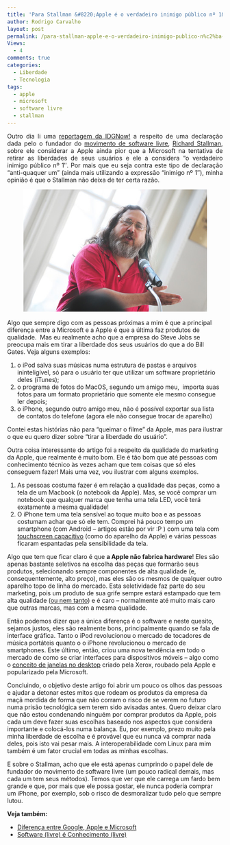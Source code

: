```yaml
---
title: 'Para Stallman &#8220;Apple é o verdadeiro inimigo público nº 1&#8243;'
author: Rodrigo Carvalho
layout: post
permalink: /para-stallman-apple-e-o-verdadeiro-inimigo-publico-n%c2%ba-1/
Views:
  - 4
comments: true
categories:
  - Liberdade
  - Tecnologia
tags:
  - apple
  - microsoft
  - software livre
  - stallman
---
```

<p style="text-align: justify;">
  Outro dia li uma <a href="https://idgnow.uol.com.br/blog/glog/2010/06/24/%E2%80%9Ca-apple-e-o-verdadeiro-inimigo-publico-numero-um%E2%80%9D-diz-fundador-do-movimento-open-source/" target="_blank">reportagem da IDGNow!</a> a respeito de uma declaração dada pelo o fundador do <a href="https://pt.wikipedia.org/wiki/Movimento_free_software" target="_blank">movimento de software livre</a>, <a href="https://pt.wikipedia.org/wiki/Richard_Matthew_Stallman" target="_blank">Richard Stallman</a>, sobre ele considerar a Apple ainda pior que a Microsoft na tentativa de retirar as liberdades de seus usuários e ele a considera &#8220;o verdadeiro inimigo público nº 1&#8243;. Por mais que eu seja contra este tipo de declaração &#8220;anti-quaquer um&#8221; (ainda mais utilizando a expressão &#8220;inimigo nº 1&#8243;), minha opinião é que o Stallman não deixa de ter certa razão.
</p>

<p style="text-align: center;">
  <img class="size-full wp-image-375  aligncenter" title="Richard Stallman" src="/wp-content/uploads/2010/06/Stallman.jpg" alt="Richard Stallman" width="429" height="285" />
</p>

Algo que sempre digo com as pessoas próximas a mim é que a principal diferença entre a Microsoft e a Apple é que a última faz produtos de qualidade.  Mas eu realmente acho que a empresa do Steve Jobs se preocupa mais em tirar a liberdade dos seus usuários do que a do Bill Gates. Veja alguns exemplos:

1.  o iPod salva suas músicas numa estrutura de pastas e arquivos ininteligível, só para o usuário ter que utilizar um software proprietário deles (iTunes);
2.  o programa de fotos do MacOS, segundo um amigo meu,  importa suas fotos para um formato proprietário que somente ele mesmo consegue ler depois;
3.  o iPhone, segundo outro amigo meu, não é possível exportar sua lista de contatos do telefone (agora ele não consegue trocar de aparelho)

Contei estas histórias não para &#8220;queimar o filme&#8221; da Apple, mas para ilustrar o que eu quero dizer sobre &#8220;tirar a liberdade do usuário&#8221;.

Outra coisa interessante do artigo foi a respeito da qualidade do marketing da Apple, que realmente é muito bom. Ele é tão bom que até pessoas com conhecimento técnico às vezes acham que tem coisas que só eles conseguem fazer! Mais uma vez, vou ilustrar com alguns exemplos.

1.  As pessoas costuma fazer é em relação a qualidade das peças, como a tela de um Macbook (o notebook da Apple). Mas, se você comprar um notebook que qualquer marca que tenha uma tela LED, você terá exatamente a mesma qualidade!
2.  O iPhone tem uma tela sensível ao toque muito boa e as pessoas costumam achar que só ele tem. Comprei há pouco tempo um smartphone (com Android &#8211; artigos estão por vir :P ) com uma tela com <a href="https://pt.wikipedia.org/wiki/Ecr%C3%A3_t%C3%A1ctil#Capacitivo" target="_blank">touchscreen capacitivo</a> (como do aparelho da Apple) e várias pessoas ficaram espantadas pela sensibilidade da tela.

Algo que tem que ficar claro é que **a Apple não fabrica hardware**! Eles são apenas bastante seletivos na escolha das peças que formarão seus produtos, selecionando sempre componentes de alta qualidade (e, consequentemente, alto preço), mas eles são os mesmos de qualquer outro aparelho topo de linha do mercado. Esta seletividade faz parte do seu marketing, pois um produto de sua grife sempre estará estampado que tem alta qualidade (<a href="https://tecnologia.uol.com.br/mundo-apple/ultimas-noticias/2010/06/25/steve-jobs-da-a-solucao-para-problemas-de-sinal-do-iphone-4-segure-de-outra-forma.jhtm" target="_blank">ou nem tanto</a>) e é caro &#8211; normalmente até muito mais caro que outras marcas, mas com a mesma qualidade.

Então podemos dizer que a única diferença é o software e neste quesito, sejamos justos, eles são realmente bons, principalmente quando se fala de interface gráfica. Tanto o iPod revolucionou o mercado de tocadores de música portáteis quanto o o iPhone revolucionou o mercado de smartphones. Este último, então, criou uma nova tendência em todo o mercado de como se criar interfaces para dispositivos móveis &#8211; algo como o <a href="https://pt.wikipedia.org/wiki/Janela_%28inform%C3%A1tica%29" target="_blank">conceito de janelas no desktop</a> criado pela Xerox, roubado pela Apple e popularizado pela Microsoft.

Concluindo, o objetivo deste artigo foi abrir um pouco os olhos das pessoas e ajudar a detonar estes mitos que rodeam os produtos da empresa da maçã mordida de forma que não corram o risco de se verem no futuro numa prisão tecnológica sem terem sido avisadas antes. Quero deixar claro que não estou condenando ninguém por comprar produtos da Apple, pois cada um deve fazer suas escolhas baseado nos aspectos que considera importante e colocá-los numa balança. Eu, por exemplo, prezo muito pela minha liberdade de escolha e é provável que eu nunca vá comprar nada deles, pois isto vai pesar mais. A interoperabilidade com Linux para mim também é um fator crucial em todas as minhas escolhas.

E sobre o Stallman, acho que ele está apenas cumprindo o papel dele de fundador do movimento de software livre (um pouco radical demais, mas cada um tem seus métodos). Temos que ver que ele carrega um fardo bem grande e que, por mais que ele possa gostar, ele nunca poderia comprar um iPhone, por exemplo, sob o risco de desmoralizar tudo pelo que sempre lutou.

<p style="text-align: justify;">
  <strong>Veja também:</strong>
</p>

*   [Diferença entre Google, Apple e Microsoft][1]
*   [Software (livre) é Conhecimento (livre)][2]

 [1]: /diferenca-entre-google-apple-e-microsoft/
 [2]: /software-livre-e-conhecimento-livre-parte-1/
